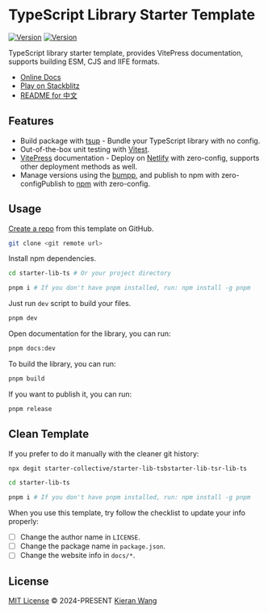 # TypeScript Library Starter Template

[![Version](https://img.shields.io/github/v/release/starter-collective/starter-lib-ts?style=flat&label=released&color=%2309090b)](https://github.com/starter-collective/starter-lib-ts/releases)
[![Version](https://img.shields.io/npm/v/@kieranwv/starter-lib-ts?style=flat&label=npm&color=09090b)](https://www.npmjs.com/package/@kieranwv/starter-lib-ts)

TypeScript library starter template, provides VitePress documentation, supports building ESM, CJS and IIFE formats.

- [Online Docs](https://starter-lib-ts.netlify.app/)
- [Play on Stackblitz](https://stackblitz.com/github/starter-collective/starter-lib-ts)
- [README for 中文](./README.zh.md)

## Features

- Build package with [tsup](https://tsup.egoist.dev/) - Bundle your TypeScript library with no config.
- Out-of-the-box unit testing with [Vitest](https://github.com/vitest-dev/vitest).
- [VitePress](https://vitepress.dev/) documentation - Deploy on [Netlify](https://app.netlify.com/) with zero-config, supports other deployment methods as well.
- Manage versions using the [bumpp](https://github.com/antfu-collective/bumpp), and publish to npm with zero-configPublish to [npm](https://www.npmjs.com) with zero-config.

## Usage

[Create a repo](https://github.com/starter-collective/starter-lib-ts/generate) from this template on GitHub.

```bash
git clone <git remote url>
```

Install npm dependencies.

```bash
cd starter-lib-ts # Or your project directory

pnpm i # If you don't have pnpm installed, run: npm install -g pnpm
```

Just run `dev` script to build your files.

```bash
pnpm dev
```

Open documentation for the library, you can run:

```bash
pnpm docs:dev
```

To build the library, you can run:

```bash
pnpm build
```

If you want to publish it, you can run:

```bash
pnpm release
```

## Clean Template

If you prefer to do it manually with the cleaner git history:

```bash
npx degit starter-collective/starter-lib-tsbstarter-lib-tsr-lib-ts

cd starter-lib-ts

pnpm i # If you don't have pnpm installed, run: npm install -g pnpm
```

When you use this template, try follow the checklist to update your info properly:

- [ ] Change the author name in `LICENSE`.
- [ ] Change the package name in `package.json`.
- [ ] Change the website info in `docs/*`.

## License

[MIT License](./LICENSE) © 2024-PRESENT [Kieran Wang](https://github.com/kieranwv/)
